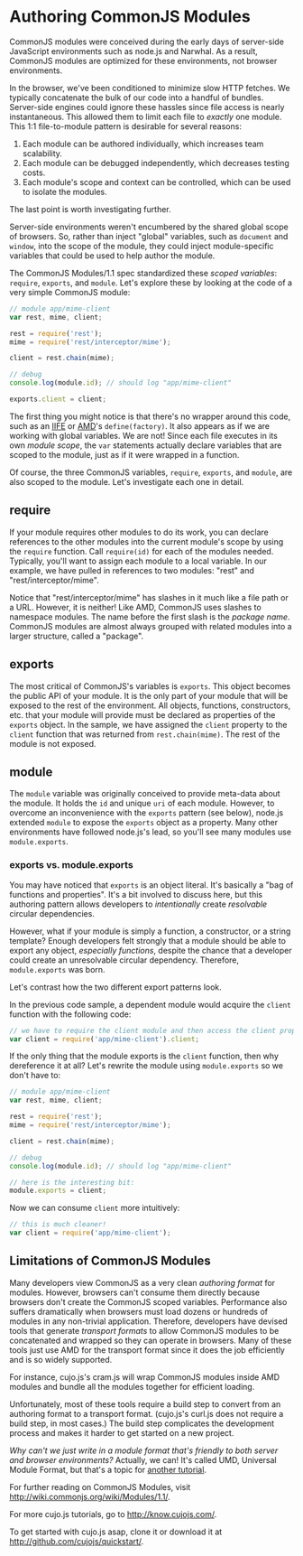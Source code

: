 # Authoring CommonJS Modules

CommonJS modules were conceived during the early days of server-side JavaScript environments such as node.js and Narwhal.  As a result, CommonJS modules are optimized for these environments, not browser environments.

In the browser, we've been conditioned to minimize slow HTTP fetches.  We typically concatenate the bulk of our code into a handful of bundles.  Server-side engines could ignore these hassles since file access is nearly instantaneous.  This allowed them to limit each file to *exactly* one module.  This 1:1 file-to-module pattern is desirable for several reasons:

1. Each module can be authored individually, which increases team scalability.
2. Each module can be debugged independently, which decreases testing costs.
3. Each module's scope and context can be controlled, which can be used to isolate the modules.

The last point is worth investigating further.  

Server-side environments weren't encumbered by the shared global scope of browsers.  So, rather than inject "global" variables, such as `document` and `window`, into the scope of the module, they could inject module-specific variables that could be used to help author the module.  

The CommonJS Modules/1.1 spec standardized these *scoped variables*: `require`, `exports`, and `module`.  Let's explore these by looking at the code of a very simple CommonJS module:

```js
// module app/mime-client
var rest, mime, client;

rest = require('rest');
mime = require('rest/interceptor/mime');

client = rest.chain(mime);

// debug
console.log(module.id); // should log "app/mime-client"

exports.client = client;
```

The first thing you might notice is that there's no wrapper around this code, such as an [IIFE](http://benalman.com/news/2010/11/immediately-invoked-function-expression/) or [AMD](001-authoring-amd-modules.md)'s `define(factory)`.  It also appears as if we are working with global variables.  We are not!  Since each file executes in its own *module scope*, the `var` statements actually declare variables that are scoped to the module, just as if it were wrapped in a function.  

Of course, the three CommonJS variables, `require`, `exports`, and `module`, are also scoped to the module.  Let's investigate each one in detail.

## require

If your module requires other modules to do its work, you can declare references to the other modules into the current module's scope by using the `require` function.  Call `require(id)` for each of the modules needed.  Typically, you'll want to assign each module to a local variable.  In our example, we have pulled in references to two modules: "rest" and "rest/interceptor/mime".  

Notice that "rest/interceptor/mime" has slashes in it much like a file path or a URL.  However, it is neither!  Like AMD, CommonJS uses slashes to namespace modules.  The name before the first slash is the *package name*.  CommonJS modules are almost always grouped with related modules into a larger structure, called a "package".  

## exports

The most critical of CommonJS's variables is `exports`.  This object becomes the public API of your module.  It is the only part of your module that will be exposed to the rest of the environment.  All objects, functions, constructors, etc. that your module will provide must be declared as properties of the `exports` object.  In the sample, we have assigned the `client` property to the `client` function that was returned from `rest.chain(mime)`.  The rest of the module is not exposed.

## module

The `module` variable was originally conceived to provide meta-data about the module.  It holds the `id` and unique `uri` of each module.  However, to overcome an inconvenience with the `exports` pattern (see below), node.js extended `module` to expose the `exports` object as a property.  Many other environments have followed node.js's lead, so you'll see many modules use `module.exports`.

### exports vs. module.exports

You may have noticed that `exports` is an object literal.  It's basically a "bag of functions and properties".  It's a bit involved to discuss here, but this authoring pattern allows developers to *intentionally* create *resolvable* circular dependencies.  

However, what if your module is simply a function, a constructor, or a string template?  Enough developers felt strongly that a module should be able to export any object, *especially functions*, despite the chance that a developer could create an unresolvable circular dependency.  Therefore, `module.exports` was born.

Let's contrast how the two different export patterns look. 

In the previous code sample, a dependent module would acquire the `client` function with the following code:

```js
// we have to require the client module and then access the client property
var client = require('app/mime-client').client;
```

If the only thing that the module exports is the `client` function, then why dereference it at all?  Let's rewrite the module using `module.exports` so we don't have to:

```js
// module app/mime-client
var rest, mime, client;

rest = require('rest');
mime = require('rest/interceptor/mime');

client = rest.chain(mime);

// debug
console.log(module.id); // should log "app/mime-client"

// here is the interesting bit:
module.exports = client;
```

Now we can consume `client` more intuitively:

```js
// this is much cleaner!
var client = require('app/mime-client');
```

## Limitations of CommonJS Modules

Many developers view CommonJS as a very clean *authoring format* for modules.  However, browsers can't consume them directly because browsers don't create the CommonJS scoped variables.  Performance also suffers dramatically when browsers must load dozens or hundreds of modules in any non-trivial application.  Therefore, developers have devised tools that generate *transport formats* to allow CommonJS modules to be concatenated and wrapped so they can operate in browsers.  Many of these tools just use AMD for the transport format since it does the job efficiently and is so widely supported.  

For instance, cujo.js's cram.js will wrap CommonJS modules inside AMD modules and bundle all the modules together for efficient loading.

Unfortunately, most of these tools require a build step to convert from an authoring format to a transport format.  (cujo.js's curl.js does not require a build step, in most cases.)  The build step complicates the development process and makes it harder to get started on a new project.  

*Why can't we just write in a module format that's friendly to both server and browser environments?*  Actually, we can!  It's called UMD, Universal Module Format, but that's a topic for [another tutorial](003-authoring-umd-modules.md).  

For further reading on CommonJS Modules, visit http://wiki.commonjs.org/wiki/Modules/1.1/.

For more cujo.js tutorials, go to http://know.cujojs.com/.

To get started with cujo.js asap, clone it or download it at http://github.com/cujojs/quickstart/.
